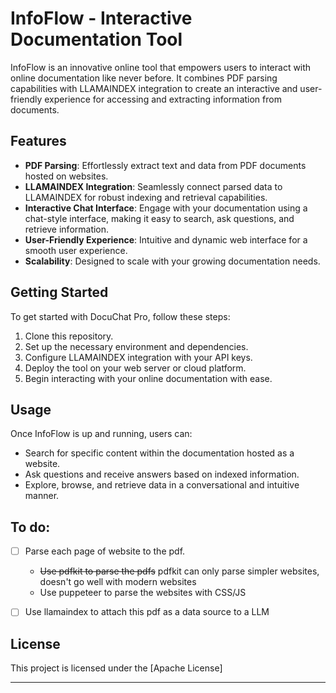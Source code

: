 # InfoFlow - Interactive Documentation Tool

InfoFlow is an innovative online tool that empowers users to interact with online documentation like never before. It combines PDF parsing capabilities with LLAMAINDEX integration to create an interactive and user-friendly experience for accessing and extracting information from documents.

## Features

- **PDF Parsing**: Effortlessly extract text and data from PDF documents hosted on websites.
- **LLAMAINDEX Integration**: Seamlessly connect parsed data to LLAMAINDEX for robust indexing and retrieval capabilities.
- **Interactive Chat Interface**: Engage with your documentation using a chat-style interface, making it easy to search, ask questions, and retrieve information.
- **User-Friendly Experience**: Intuitive and dynamic web interface for a smooth user experience.
- **Scalability**: Designed to scale with your growing documentation needs.

## Getting Started

To get started with DocuChat Pro, follow these steps:

1. Clone this repository.
2. Set up the necessary environment and dependencies.
3. Configure LLAMAINDEX integration with your API keys.
4. Deploy the tool on your web server or cloud platform.
5. Begin interacting with your online documentation with ease.

## Usage

Once InfoFlow is up and running, users can:

- Search for specific content within the documentation hosted as a website.
- Ask questions and receive answers based on indexed information.
- Explore, browse, and retrieve data in a conversational and intuitive manner.

## To do:

- [ ] Parse each page of website to the pdf.
   - ~~Use pdfkit to parse the pdfs~~ pdfkit can only parse simpler websites, doesn't go well with modern websites
   - Use puppeteer to parse the websites with CSS/JS

- [ ] Use llamaindex to attach this pdf as a data source to a LLM

## License

This project is licensed under the [Apache License]


---
